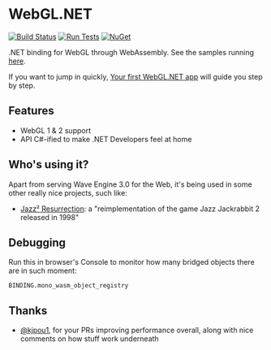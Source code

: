 ﻿# WebGL.NET

[![Build Status](https://dev.azure.com/waveengineteam/Wave.Engine/_apis/build/status/WaveEngine.WebGL.NET?branchName=master)](https://dev.azure.com/waveengineteam/Wave.Engine/_build/latest?definitionId=42&branchName=master)
[![Run Tests](https://img.shields.io/badge/tests-run%20now-orange.svg)](https://webgldotnet.surge.sh/tests)
[![NuGet](https://img.shields.io/nuget/v/WebGLDotNET.svg?label=NuGet)](https://www.nuget.org/packages/WebGLDotNET)

.NET binding for WebGL through WebAssembly. See the samples running [here](https://webgldotnet.surge.sh).

If you want to jump in quickly, [Your first WebGL.NET app](https://geeks.ms/xamarinteam/2019/08/28/your-first-webgldotnet-app/) will guide you step by step.

## Features

- WebGL 1 & 2 support
- API C#-ified to make .NET Developers feel at home

## Who's using it?

Apart from serving Wave Engine 3.0 for the Web, it's being used in some other really nice projects, such like:
- [Jazz² Resurrection](http://deat.tk/jazz2/wasm/): a "reimplementation of the game Jazz Jackrabbit 2 released in 1998"

## Debugging

Run this in browser's Console to monitor how many bridged objects there are in such moment:

```
BINDING.mono_wasm_object_registry
```

## Thanks

- [@kjpou1](https://github.com/kjpou1), for your PRs improving performance overall, along with nice comments on how stuff work underneath

